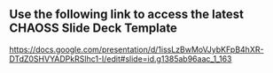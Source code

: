 ## Use the following link to access the latest CHAOSS Slide Deck Template

https://docs.google.com/presentation/d/1issLzBwMoVJybKFpB4hXR-DTdZ0SHVYADPkRSlhc1-I/edit#slide=id.g1385ab96aac_1_163
